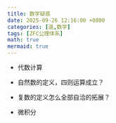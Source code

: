 ```yaml
---
title: 数学疑惑
date: 2025-09-26 12:16:00 +0800
categories: [道,数学]
tags: [ZFC公理体系]
math: true
mermaid: true
---
```


- 代数计算
 - 自然数的定义，四则运算成立？
 - 复数的定义怎么全部自洽的拓展？

- 微积分